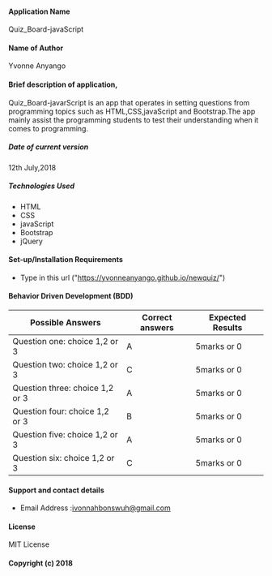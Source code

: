 #### Application Name
Quiz_Board-javaScript

#### Name of Author
Yvonne Anyango

#### Brief description of application,
 Quiz_Board-javarScript is an app that operates in setting questions from programming topics
 such as HTML,CSS,javaScript and Bootstrap.The app mainly assist the programming students to
 test their understanding when it comes to programming.

##### Date of current version
12th July,2018

##### Technologies Used
*  HTML
*  CSS
*  javaScript
*  Bootstrap
*  jQuery

#### Set-up/Installation Requirements
*  Type in this url ("https://yvonneanyango.github.io/newquiz/")  

#### Behavior Driven Development (BDD)
Possible Answers                 |   Correct answers         |   Expected Results  |
---------------------------------|---------------------------|---------------------|
Question one: choice 1,2 or 3    |         A                 |      5marks or 0    |
Question two: choice 1,2 or 3    |         C                 |      5marks or 0    |
Question three: choice 1,2 or 3  |         A                 |      5marks or 0    |
Question four: choice 1,2 or 3   |         B                 |      5marks or 0    |
Question five: choice 1,2 or 3   |         A                 |      5marks or 0    |
Question six: choice  1,2 or 3   |         C                 |      5marks or 0    |

#### Support and contact details
*  Email Address :ivonnahbonswuh@gmail.com                             

#### License
MIT License
#### Copyright (c) 2018



